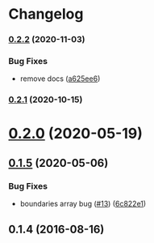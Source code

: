# Changelog

### [0.2.2](https://www.github.com/mljs/spectra-fitting/compare/v0.2.1...v0.2.2) (2020-11-03)


### Bug Fixes

* remove docs ([a625ee6](https://www.github.com/mljs/spectra-fitting/commit/a625ee645ca09bc923141238d24415650c844f09))

### [0.2.1](https://github.com/mljs/spectra-fitting/compare/v0.2.0...v0.2.1) (2020-10-15)

# [0.2.0](https://github.com/mljs/spectra-fitting/compare/v0.1.5...v0.2.0) (2020-05-19)

## [0.1.5](https://github.com/mljs/spectra-fitting/compare/v0.1.4...v0.1.5) (2020-05-06)

### Bug Fixes

- boundaries array bug ([#13](https://github.com/mljs/spectra-fitting/issues/13)) ([6c822e1](https://github.com/mljs/spectra-fitting/commit/6c822e14f25c5b091890cee750f34f7dd45bf136))

<a name="0.1.4"></a>

## 0.1.4 (2016-08-16)
